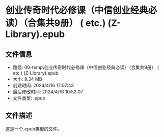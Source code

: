 ﻿# 创业传奇时代必修课（中信创业经典必读）（合集共9册） ( etc.) (Z-Library).epub

## 文件信息
- 路径: 00-temp\创业传奇时代必修课（中信创业经典必读）（合集共9册） ( etc.) (Z-Library).epub
- 大小: 9.34 MB
- 创建时间: 2024/4/16 17:07:43
- 最后修改时间: 2024/4/16 10:52:07
- 文件类型: .epub

## 文件描述
这是一个.epub类型的文件。

